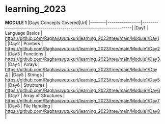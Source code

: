 # learning_2023

**MODULE 1**
|Days|Concepts Covered|Url|
|--------|-----------------|------------------------------------------------------------------------|
|Day1 | Language Basics | https://github.com/Raghavavutukuri/learning_2023/tree/main/Module1/Day1|
|Day2 | Pointers | https://github.com/Raghavavutukuri/learning_2023/tree/main/Module1/Day2 |
|Day3 | Functions | https://github.com/Raghavavutukuri/learning_2023/tree/main/Module1/Day3 |
|Day4 | Arrays | https://github.com/Raghavavutukuri/learning_2023/tree/main/Module1/Day4 |
|Day5 | Strings | https://github.com/Raghavavutukuri/learning_2023/tree/main/Module1/Day5 |
|Day6 | Structures | https://github.com/Raghavavutukuri/learning_2023/tree/main/Module1/Day6 |
|Day7 | Array of Structures | https://github.com/Raghavavutukuri/learning_2023/tree/main/Module1/Day7 |
|Day8 | File Handling | https://github.com/Raghavavutukuri/learning_2023/tree/main/Module1/Day8 |
